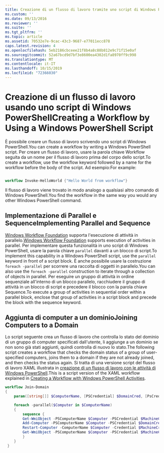 ```yaml
---
title: Creazione di un flusso di lavoro tramite uno script di Windows PowerShell | Microsoft Docs
ms.custom: ''
ms.date: 09/13/2016
ms.reviewer: ''
ms.suite: ''
ms.tgt_pltfrm: ''
ms.topic: article
ms.assetid: 70532e7e-9cac-43c3-9687-e77011ecc878
caps.latest.revision: 4
ms.openlocfilehash: 5eb2186cbceee21f8b4a8c88b812e9c71f15e0af
ms.sourcegitcommit: 52a67bcd9d7bf3e8600ea4302d1fa8970ff9c998
ms.translationtype: MT
ms.contentlocale: it-IT
ms.lasthandoff: 10/15/2019
ms.locfileid: "72366030"
---
```

# <a name="creating-a-workflow-by-using-a-windows-powershell-script"></a><span data-ttu-id="6226c-102">Creazione di un flusso di lavoro usando uno script di Windows PowerShell</span><span class="sxs-lookup"><span data-stu-id="6226c-102">Creating a Workflow by Using a Windows PowerShell Script</span></span>

<span data-ttu-id="6226c-103">È possibile creare un flusso di lavoro scrivendo uno script di Windows PowerShell.</span><span class="sxs-lookup"><span data-stu-id="6226c-103">You can create a workflow by writing a Windows PowerShell script.</span></span> <span data-ttu-id="6226c-104">Per creare un flusso di lavoro, usare la parola chiave Workflow seguita da un nome per il flusso di lavoro prima del corpo dello script.</span><span class="sxs-lookup"><span data-stu-id="6226c-104">To create a workflow, use the workflow keyword followed by a name for the workflow before the body of the script.</span></span> <span data-ttu-id="6226c-105">Ad esempio:</span><span class="sxs-lookup"><span data-stu-id="6226c-105">For example:</span></span>

```powershell

workflow Invoke-HelloWorld {"Hello World from workflow"}
```

<span data-ttu-id="6226c-106">Il flusso di lavoro viene trovato in modo analogo a qualsiasi altro comando di Windows PowerShell.</span><span class="sxs-lookup"><span data-stu-id="6226c-106">You find the workflow in the same way you would any other Windows PowerShell command.</span></span>

## <a name="implementing-parallel-and-sequence"></a><span data-ttu-id="6226c-107">Implementazione di Parallel e Sequence</span><span class="sxs-lookup"><span data-stu-id="6226c-107">Implementing Parallel and Sequence</span></span>

<span data-ttu-id="6226c-108">[Windows Workflow Foundation](https://msdn.microsoft.com/en-us/library/ms735967.aspx) supporta l'esecuzione di attività in parallelo.</span><span class="sxs-lookup"><span data-stu-id="6226c-108">[Windows Workflow Foundation](https://msdn.microsoft.com/en-us/library/ms735967.aspx) supports execution of activities in parallel.</span></span> <span data-ttu-id="6226c-109">Per implementare questa funzionalità in uno script di Windows PowerShell, usare la parola chiave `parallel` davanti a un blocco di script.</span><span class="sxs-lookup"><span data-stu-id="6226c-109">To implement this capability in a Windows PowerShell script, use the `parallel` keyword in front of a script block.</span></span> <span data-ttu-id="6226c-110">È anche possibile usare la costruzione `foreach -parallel` per scorrere una raccolta di oggetti in parallelo.</span><span class="sxs-lookup"><span data-stu-id="6226c-110">You can also use the `foreach -parallel` construction to iterate through a collection of objects in parallel.</span></span> <span data-ttu-id="6226c-111">Per eseguire un gruppo di attività in ordine sequenziale all'interno di un blocco parallelo, racchiudere il gruppo di attività in un blocco di script e precedere il blocco con la parola chiave Sequence.</span><span class="sxs-lookup"><span data-stu-id="6226c-111">To execute a group of activities in sequential order within a parallel block, enclose that group of activities in a script block and precede the block with the sequence keyword.</span></span>

## <a name="joining-computers-to-a-domain"></a><span data-ttu-id="6226c-112">Aggiunta di computer a un dominio</span><span class="sxs-lookup"><span data-stu-id="6226c-112">Joining Computers to a Domain</span></span>

<span data-ttu-id="6226c-113">Lo script seguente crea un flusso di lavoro che controlla lo stato del dominio di un gruppo di computer specificati dall'utente, li aggiunge a un dominio se non sono già stati aggiunti, quindi controlla di nuovo lo stato.</span><span class="sxs-lookup"><span data-stu-id="6226c-113">The following script creates a workflow that checks the domain status of a group of user-specified computers, joins them to a domain if they are not already joined, and then checks the status again.</span></span> <span data-ttu-id="6226c-114">Si tratta di una versione script del flusso di lavoro XAML illustrata in [creazione di un flusso di lavoro con le attività di Windows PowerShell](./creating-a-workflow-with-windows-powershell-activities.md).</span><span class="sxs-lookup"><span data-stu-id="6226c-114">This is a script version of the XAML workflow explained in [Creating a Workflow with Windows PowerShell Activities](./creating-a-workflow-with-windows-powershell-activities.md).</span></span>

```powershell
workflow Join-Domain
{
    param([string[]] $ComputerName, [PSCredential] $DomainCred, [PsCredential] $MachineCred)

    foreach -parallel($Computer in $ComputerName)
    {
        sequence {
        Get-WmiObject -PSComputerName $Computer -PSCredential $MachineCred
        Add-Computer -PSComputerName $Computer -PSCredential $DomainCred
        Restart-Computer -ComputerName $Computer -Credential $MachineCred -For PowerShell -Force -Wait -PSComputerName ""
        Get-WmiObject -PSComputerName $Computer -PSCredential $MachineCred
        }
    }
 }

```